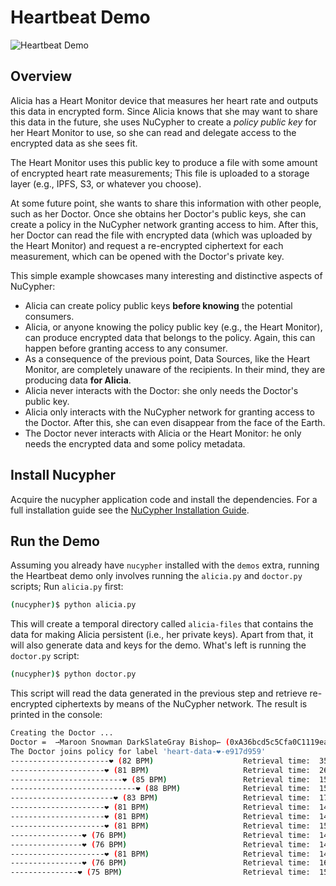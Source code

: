 # Heartbeat Demo

![Heartbeat Demo](https://user-images.githubusercontent.com/2564234/49080419-dda35680-f243-11e8-90d7-6f649d80e03d.png)


## Overview

Alicia has a Heart Monitor device that measures her heart rate and outputs this data in encrypted form.
Since Alicia knows that she may want to share this data in the future, she uses NuCypher to create
a _policy public key_ for her Heart Monitor to use, so she can read and delegate access to the encrypted
data as she sees fit.

The Heart Monitor uses this public key to produce a file with some amount of encrypted heart rate measurements;
This file is uploaded to a storage layer (e.g., IPFS, S3, or whatever you choose).

At some future point, she wants to share this information with other people, such as her Doctor.
Once she obtains her Doctor's public keys, she can create a policy in the NuCypher network granting access to him.
After this, her Doctor can read the file with encrypted data (which was uploaded by the Heart Monitor) and
request a re-encrypted ciphertext for each measurement, which can be opened with the Doctor's private key.

This simple example showcases many interesting and distinctive aspects of NuCypher:
  - Alicia can create policy public keys **before knowing** the potential consumers.
  - Alicia, or anyone knowing the policy public key (e.g., the Heart Monitor), can produce encrypted data that belongs to the policy. Again, this can happen before granting access to any consumer.
  - As a consequence of the previous point, Data Sources, like the Heart Monitor, are completely unaware of the recipients. In their mind, they are producing data **for Alicia**.
  - Alicia never interacts with the Doctor: she only needs the Doctor's public key.
  - Alicia only interacts with the NuCypher network for granting access to the Doctor. After this, she can even disappear from the face of the Earth.
  - The Doctor never interacts with Alicia or the Heart Monitor: he only needs the encrypted data and some policy metadata.


## Install Nucypher

Acquire the nucypher application code and install the dependencies.
For a full installation guide see the [NuCypher Installation Guide](../guides/installation_guide).

## Run the Demo

Assuming you already have `nucypher` installed with the `demos` extra, running the Heartbeat demo only involves running the `alicia.py` and `doctor.py` scripts; Run `alicia.py` first:

```sh
(nucypher)$ python alicia.py
```

This will create a temporal directory called `alicia-files` that contains the data for making Alicia persistent (i.e., her private keys). Apart from that, it will also generate data and keys for the demo. What's left is running the `doctor.py` script:

```sh
(nucypher)$ python doctor.py
```

This script will read the data generated in the previous step and retrieve re-encrypted ciphertexts by means of the NuCypher network. The result is printed in the console:

```bash
Creating the Doctor ...
Doctor =  ⇀Maroon Snowman DarkSlateGray Bishop↽ (0xA36bcd5c5Cfa0C1119ea5E53621720a0C1a610F5)
The Doctor joins policy for label 'heart-data-❤️-e917d959'
----------------------❤︎ (82 BPM)                    Retrieval time:  3537.06 ms
---------------------❤︎ (81 BPM)                     Retrieval time:  2654.51 ms
-------------------------❤︎ (85 BPM)                 Retrieval time:  1513.32 ms
----------------------------❤︎ (88 BPM)              Retrieval time:  1552.66 ms
-----------------------❤︎ (83 BPM)                   Retrieval time:  1720.66 ms
---------------------❤︎ (81 BPM)                     Retrieval time:  1485.25 ms
---------------------❤︎ (81 BPM)                     Retrieval time:  1459.16 ms
---------------------❤︎ (81 BPM)                     Retrieval time:  1520.30 ms
----------------❤︎ (76 BPM)                          Retrieval time:  1479.54 ms
----------------❤︎ (76 BPM)                          Retrieval time:  1464.17 ms
---------------------❤︎ (81 BPM)                     Retrieval time:  1483.04 ms
----------------❤︎ (76 BPM)                          Retrieval time:  1687.72 ms
---------------❤︎ (75 BPM)                           Retrieval time:  1563.65 ms
```
